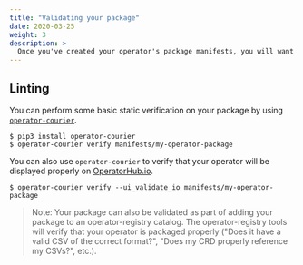 ```yaml
---
title: "Validating your package"
date: 2020-03-25
weight: 3
description: >
  Once you've created your operator's package manifests, you will want to ensure that your package is valid and in the correct format. 
---
```



## Linting

You can perform some basic static verification on your package by using [`operator-courier`](https://github.com/operator-framework/operator-courier).

```shell script
$ pip3 install operator-courier
$ operator-courier verify manifests/my-operator-package
```

You can also use `operator-courier` to verify that your operator will be displayed properly on [OperatorHub.io](https://operatorhub.io/).

```shell script
$ operator-courier verify --ui_validate_io manifests/my-operator-package
```


>Note: Your package can also be validated   as part of adding your package to an operator-registry catalog. The operator-registry tools will verify that your operator is packaged properly ("Does it have a valid CSV of the correct format?", "Does my CRD properly reference my CSVs?", etc.).